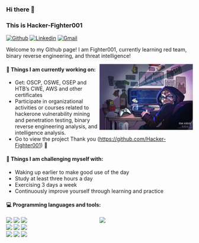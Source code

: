 ### Hi there 👋

### This is Hacker-Fighter001

[![Github](https://img.shields.io/badge/-Github-000?style=flat&logo=Github&logoColor=white)](https://github.com/Hacker-Fighter001)
[![Linkedin](https://img.shields.io/badge/-LinkedIn-blue?style=flat&logo=Linkedin&logoColor=white)](https://www.linkedin.com/)
[![Gmail](https://img.shields.io/badge/-Gmail-c14438?style=flat&logo=Gmail&logoColor=white)](mailto:chenzhixin1314920@gmail.com)

Welcome to my Github page! I am Fighter001, currently learning red team, binary reverse engineering, and threat intelligence!  

<img align="right" alt="img" src="https://github.com/FernandoRoldan93/FernandoRoldan93/blob/master/cover_image.jpg" width="50%" height="auto" />


#### 🌱 Things I am currently working on: 
- Get: OSCP, OSWE, OSEP and HTB’s CWE, AWS and other certificates  
- Participate in organizational activities or courses related to hackerone vulnerability mining
  and penetration testing, binary reverse engineering analysis, and intelligence analysis. 
- Go to view the project Thank you (https://github.com/Hacker-Fighter001) 🚀 

#### :muscle: Things I am challenging myself with:
- Waking up earlier to make good use of the day
- Study at least three hours a day
- Exercising 3 days a week
- Continuously improve yourself through learning and practice

#### :computer: Programming languages and tools: 
<p>
	<img width="50%" align="right" src="https://github-readme-stats.vercel.app/api?username=Hacker-Fighter001&show_icons=true&theme=radical" />

<code><img width="10%" src="https://www.vectorlogo.zone/logos/java/java-ar21.svg"></code>
<code><img width="10%" src="https://www.vectorlogo.zone/logos/python/python-ar21.svg"></code>
<code><img width="8%" src="https://www.vectorlogo.zone/logos/r-project/r-project-icon.svg"></code>
<br />
<code><img width="10%" src="https://www.vectorlogo.zone/logos/pocoo_flask/pocoo_flask-ar21.svg"></code>
<code><img width="10%" src="https://www.vectorlogo.zone/logos/mysql/mysql-ar21.svg"></code>
<code><img width="10%" src="https://www.vectorlogo.zone/logos/mongodb/mongodb-ar21.svg"></code>
<br />
<code><img width="10%" src="https://www.vectorlogo.zone/logos/apache_spark/apache_spark-ar21.svg"></code>
<code><img width="10%" src="https://www.vectorlogo.zone/logos/apache_hadoop/apache_hadoop-ar21.svg"></code>
<code><img width="10%" src="https://www.vectorlogo.zone/logos/git-scm/git-scm-ar21.svg"></code>
</p>

